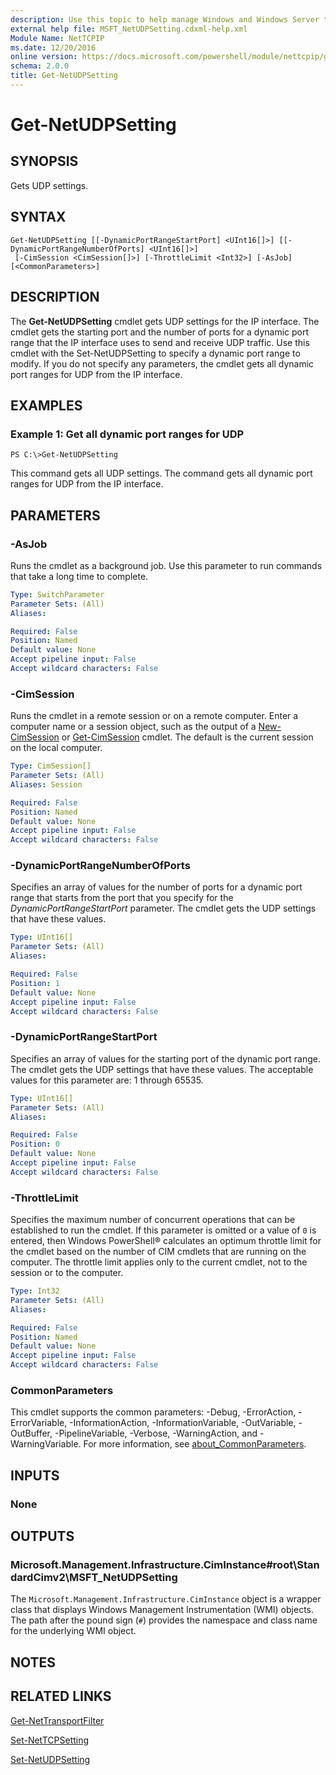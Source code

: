 ```yaml
---
description: Use this topic to help manage Windows and Windows Server technologies with Windows PowerShell.
external help file: MSFT_NetUDPSetting.cdxml-help.xml
Module Name: NetTCPIP
ms.date: 12/20/2016
online version: https://docs.microsoft.com/powershell/module/nettcpip/get-netudpsetting?view=windowsserver2019-ps&wt.mc_id=ps-gethelp
schema: 2.0.0
title: Get-NetUDPSetting
---
```


# Get-NetUDPSetting

## SYNOPSIS
Gets UDP settings.

## SYNTAX

```
Get-NetUDPSetting [[-DynamicPortRangeStartPort] <UInt16[]>] [[-DynamicPortRangeNumberOfPorts] <UInt16[]>]
 [-CimSession <CimSession[]>] [-ThrottleLimit <Int32>] [-AsJob] [<CommonParameters>]
```

## DESCRIPTION
The **Get-NetUDPSetting** cmdlet gets UDP settings for the IP interface.
The cmdlet gets the starting port and the number of ports for a dynamic port range that the IP interface uses to send and receive UDP traffic.
Use this cmdlet with the Set-NetUDPSetting to specify a dynamic port range to modify.
If you do not specify any parameters, the cmdlet gets all dynamic port ranges for UDP from the IP interface.

## EXAMPLES

### Example 1: Get all dynamic port ranges for UDP
```
PS C:\>Get-NetUDPSetting
```

This command gets all UDP settings.
The command gets all dynamic port ranges for UDP from the IP interface.

## PARAMETERS

### -AsJob
Runs the cmdlet as a background job. Use this parameter to run commands that take a long time to complete.

```yaml
Type: SwitchParameter
Parameter Sets: (All)
Aliases: 

Required: False
Position: Named
Default value: None
Accept pipeline input: False
Accept wildcard characters: False
```

### -CimSession
Runs the cmdlet in a remote session or on a remote computer.
Enter a computer name or a session object, such as the output of a [New-CimSession](https://go.microsoft.com/fwlink/p/?LinkId=227967) or [Get-CimSession](https://go.microsoft.com/fwlink/p/?LinkId=227966) cmdlet.
The default is the current session on the local computer.

```yaml
Type: CimSession[]
Parameter Sets: (All)
Aliases: Session

Required: False
Position: Named
Default value: None
Accept pipeline input: False
Accept wildcard characters: False
```

### -DynamicPortRangeNumberOfPorts
Specifies an array of values for the number of ports for a dynamic port range that starts from the port that you specify for the *DynamicPortRangeStartPort* parameter.
The cmdlet gets the UDP settings that have these values.

```yaml
Type: UInt16[]
Parameter Sets: (All)
Aliases: 

Required: False
Position: 1
Default value: None
Accept pipeline input: False
Accept wildcard characters: False
```

### -DynamicPortRangeStartPort
Specifies an array of values for the starting port of the dynamic port range.
The cmdlet gets the UDP settings that have these values.
The acceptable values for this parameter are: 1 through 65535.

```yaml
Type: UInt16[]
Parameter Sets: (All)
Aliases: 

Required: False
Position: 0
Default value: None
Accept pipeline input: False
Accept wildcard characters: False
```

### -ThrottleLimit
Specifies the maximum number of concurrent operations that can be established to run the cmdlet.
If this parameter is omitted or a value of `0` is entered, then Windows PowerShell® calculates an optimum throttle limit for the cmdlet based on the number of CIM cmdlets that are running on the computer.
The throttle limit applies only to the current cmdlet, not to the session or to the computer.

```yaml
Type: Int32
Parameter Sets: (All)
Aliases: 

Required: False
Position: Named
Default value: None
Accept pipeline input: False
Accept wildcard characters: False
```

### CommonParameters
This cmdlet supports the common parameters: -Debug, -ErrorAction, -ErrorVariable, -InformationAction, -InformationVariable, -OutVariable, -OutBuffer, -PipelineVariable, -Verbose, -WarningAction, and -WarningVariable. For more information, see [about_CommonParameters](https://go.microsoft.com/fwlink/?LinkID=113216).

## INPUTS

### None

## OUTPUTS

### Microsoft.Management.Infrastructure.CimInstance#root\StandardCimv2\MSFT_NetUDPSetting
The `Microsoft.Management.Infrastructure.CimInstance` object is a wrapper class that displays Windows Management Instrumentation (WMI) objects.
The path after the pound sign (`#`) provides the namespace and class name for the underlying WMI object.

## NOTES

## RELATED LINKS

[Get-NetTransportFilter](./Get-NetTransportFilter.md)

[Set-NetTCPSetting](./Set-NetTCPSetting.md)

[Set-NetUDPSetting](./Set-NetUDPSetting.md)

